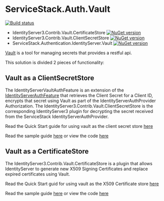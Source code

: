 # ServiceStack.Auth.Vault

[![Build status](https://ci.appveyor.com/api/projects/status/ja1m6t226dwc1chd/branch/master?svg=true)](https://ci.appveyor.com/project/wwwlicious/servicestack-authentication-identityserver-vault/branch/master)

* IdentityServer3.Contrib.Vault.CertificateStore [![NuGet version](https://badge.fury.io/nu/IdentityServer3.Contrib.Vault.CertificateStore.svg)](https://badge.fury.io/nu/IdentityServer3.Contrib.Vault.CertificateStore)
* IdentityServer3.Contrib.Vault.ClientSecretStore [![NuGet version](https://badge.fury.io/nu/IdentityServer3.Contrib.Vault.ClientSecretStore.svg)](https://badge.fury.io/nu/IdentityServer3.Contrib.Vault.ClientSecretStore)
* ServiceStack.Authentication.IdentityServer.Vault [![NuGet version](https://badge.fury.io/nu/ServiceStack.Authentication.IdentityServer.Vault.svg)](https://badge.fury.io/nu/ServiceStack.Authentication.IdentityServer.Vault)

[Vault](https://www.vaultproject.io/) is a tool for managing secrets that provides a restful api.

This solution is divided 2 pieces of functionality:
## Vault as a ClientSecretStore
The IdentityServerVaultAuthFeature is an extension of the [IdentityServerAuthFeature](https://github.com/MacLeanElectrical/servicestack-authentication-identityserver) that retrieves the Client Secret for a Client ID, encrypts that secret using Vault as part of the IdentityServerAuthProvider Authorization.
The IdentityServer3.Contrib.Vault.ClientSecretStore is the corresponding IdentityServer3 plugin for decrypting the secret received from the ServiceStack IdentityServerAuthProvider.

Read the Quick Start guide for using vault as the client secret store [here](docs/vault_clientsecretstore.md)

Read the sample guide [here](docs/vault_clientsecretstore_sample.md) or view the code [here](samples/IdentityServer3.Contrib/IdentityServer3.Contrib.Vault.ClientSecretStore.Demo)

## Vault as a CertificateStore
The IdentityServer3.Contrib.Vault.CertificateStore is a plugin that allows IdentityServer to generate new X509 Signing Certificates and replace expired certificates using Vault.

Read the Quick Start guid for using vault as the X509 Certificate store [here](docs/vault_certificatestore.md)

Read the sample guide [here](docs/vault_certificatestore_sample.md) or view the code [here](samples/IdentityServer3.Contrib/IdentityServer3.Contrib.Vault.CertificateStore.Demo)
